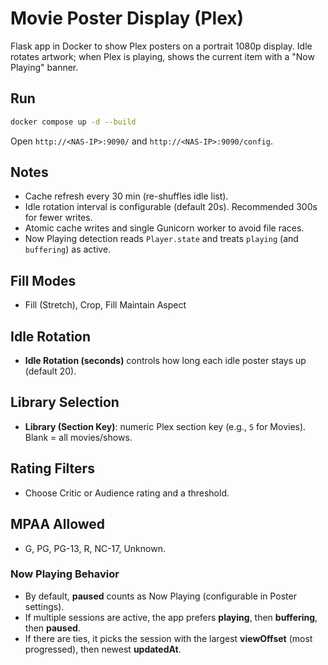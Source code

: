 # Movie Poster Display (Plex)

Flask app in Docker to show Plex posters on a portrait 1080p display. Idle rotates artwork; when Plex is playing, shows the current item with a "Now Playing" banner.

## Run
```bash
docker compose up -d --build
```
Open `http://<NAS-IP>:9090/` and `http://<NAS-IP>:9090/config`.

## Notes
- Cache refresh every 30 min (re-shuffles idle list).
- Idle rotation interval is configurable (default 20s). Recommended 300s for fewer writes.
- Atomic cache writes and single Gunicorn worker to avoid file races.
- Now Playing detection reads `Player.state` and treats `playing` (and `buffering`) as active.

## Fill Modes
- Fill (Stretch), Crop, Fill Maintain Aspect

## Idle Rotation
- **Idle Rotation (seconds)** controls how long each idle poster stays up (default 20).

## Library Selection
- **Library (Section Key)**: numeric Plex section key (e.g., `5` for Movies). Blank = all movies/shows.

## Rating Filters
- Choose Critic or Audience rating and a threshold.

## MPAA Allowed
- G, PG, PG-13, R, NC-17, Unknown.


### Now Playing Behavior
- By default, **paused** counts as Now Playing (configurable in Poster settings).
- If multiple sessions are active, the app prefers **playing**, then **buffering**, then **paused**.
- If there are ties, it picks the session with the largest **viewOffset** (most progressed), then newest **updatedAt**.